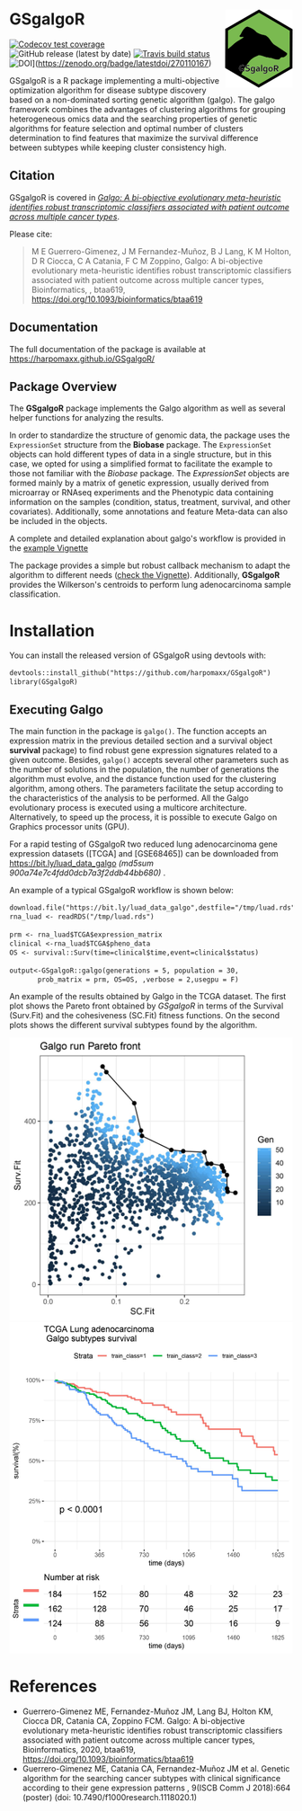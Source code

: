 
GSgalgoR <img src="inst/extdata/GSgalgoR.png" align="right" alt="" width="120" />
================================================================================
<!-- badges: start -->
[![Codecov test coverage](https://codecov.io/gh/harpomaxx/GSgalgoR/branch/master/graph/badge.svg)](https://codecov.io/gh/harpomaxx/GSgalgoR?branch=master)![GitHub release (latest by date)](https://img.shields.io/github/v/release/harpomaxx/GSgalgoR)
[![Travis build status](https://travis-ci.org/harpomaxx/GSgalgoR.svg?branch=master)](https://travis-ci.org/harpomaxx/GSgalgoR)
![DOI](https://zenodo.org/badge/270110167.svg)](https://zenodo.org/badge/latestdoi/270110167)
<!-- badges: end -->

GSgalgoR is a R package implementing a multi-objective optimization algorithm for disease subtype discovery based on a  non-dominated sorting genetic algorithm (galgo). The galgo framework combines the advantages of clustering algorithms for grouping heterogeneous omics data and the searching properties of genetic algorithms for feature selection and optimal number of clusters determination to find features that maximize the survival difference between subtypes while keeping cluster consistency high.

## Citation

GSgalgoR is covered in [*Galgo: A bi-objective evolutionary meta-heuristic identifies robust transcriptomic classifiers associated with patient outcome across multiple cancer types*](https://academic.oup.com/bioinformatics/article-abstract/doi/10.1093/bioinformatics/btaa619/5868557).

Please cite:
> M E Guerrero-Gimenez, J M Fernandez-Muñoz, B J Lang, K M Holton, D R Ciocca, C A Catania, F C M Zoppino, Galgo: A bi-objective evolutionary meta-heuristic identifies robust transcriptomic classifiers associated with patient outcome across multiple cancer types, Bioinformatics, , btaa619, https://doi.org/10.1093/bioinformatics/btaa619

## Documentation

The full documentation of the package is available at https://harpomaxx.github.io/GSgalgoR/

## Package Overview

The **GSgalgoR** package implements the Galgo algorithm as well as several helper functions for analyzing the results. 

In order to standardize the structure of genomic data, the package uses the `ExpressionSet` structure from the **Biobase** package. The `ExpressionSet` objects can hold different types of data in a single structure, but in this case, we opted for using a simplified format to facilitate the example to those not familiar with the *Biobase* package. The *ExpressionSet* objects are formed mainly by a matrix of genetic expression, usually derived from microarray or RNAseq experiments and the Phenotypic data containing information on the samples (condition, status, treatment, survival, and other covariates). Additionally, some annotations and feature Meta-data can also be included in the objects. 

A complete and detailed explanation about galgo's workflow is provided in the 
[example Vignette](https://harpomaxx.github.io/GSgalgoR/articles/GSgalgoR.html)

The package provides a simple but robust callback mechanism to adapt the algorithm to different needs ([check the Vignette](https://harpomaxx.github.io/GSgalgoR/articles/GSgalgoR_callbacks.html)). Additionally, **GSgalgoR** provides the Wilkerson's centroids to perform lung adenocarcinoma sample classification.

# Installation

You can install the released version of GSgalgoR using devtools with:

```
devtools::install_github("https://github.com/harpomaxx/GSgalgoR")
library(GSgalgoR)
```
## Executing Galgo

The main function in the package is `galgo()`. The function accepts an expression matrix in the previous detailed section and a survival object **survival** package) to find robust gene expression signatures related to a given outcome. Besides, `galgo()` accepts several other parameters such as the number of solutions in the population, the number of generations the algorithm must evolve, and the distance function used for the clustering algorithm, among others. The parameters facilitate the setup according to the characteristics of the analysis to be performed. All the Galgo evolutionary process is executed using a multicore architecture. Alternatively, to speed up the process, it is possible to execute Galgo on Graphics processor units (GPU).

For a rapid testing of GSgalgoR two reduced lung adenocarcinoma gene expression datasets ([TCGA] and [GSE68465]) can be downloaded from  https://bit.ly/luad_data_galgo *(md5sum 900a74e7c4fdd0dcb7a3f2ddb44bb680)* .  

An example of a typical GSgalgoR workflow is shown below:

```
download.file("https://bit.ly/luad_data_galgo",destfile="/tmp/luad.rds")
rna_luad <- readRDS("/tmp/luad.rds")

prm <- rna_luad$TCGA$expression_matrix
clinical <-rna_luad$TCGA$pheno_data
OS <- survival::Surv(time=clinical$time,event=clinical$status)

output<-GSgalgoR::galgo(generations = 5, population = 30,
       prob_matrix = prm, OS=OS, ,verbose = 2,usegpu = F)
```   

An example of the results obtained by Galgo in the TCGA dataset. The first plot shows the Pareto front obtained by *GSgalgoR* in terms of the Survival (Surv.Fit) and the cohesiveness (SC.Fit) fitness functions. On the second plots shows the different survival subtypes found by the algorithm.

![](./inst/extdata/images/pareto2.jpg)
![](./inst/extdata/images/TCGA_galgo.jpg)


# References

* Guerrero-Gimenez ME, Fernandez-Muñoz JM, Lang BJ, Holton KM, Ciocca DR, Catania CA, Zoppino FCM. Galgo: A bi-objective evolutionary meta-heuristic identifies robust transcriptomic classifiers associated with patient outcome across multiple cancer types, Bioinformatics, 2020, btaa619, https://doi.org/10.1093/bioinformatics/btaa619
* Guerrero-Gimenez ME, Catania CA, Fernandez-Muñoz JM et al. Genetic algorithm for the searching cancer subtypes with clinical significance according to their gene expression patterns , 9(ISCB Comm J 2018):664 (poster) (doi: 10.7490/f1000research.1118020.1)

